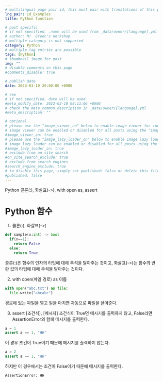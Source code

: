```yaml
---
# multilingual page pair id, this must pair with translations of this page. (This name must be unique)
lng_pair: id_Examples
title: Python function

# post specific
# if not specified, .name will be used from _data/owner/[language].yml
# author: Mr. Green's Workshop
# multiple category is not supported
category: Python
# multiple tag entries are possible
tags: [Python]
# thumbnail image for post
img: ""
# disable comments on this page
#comments_disable: true

# publish date
date: 2023-03-19 20:00:00 +0900

# seo
# if not specified, date will be used.
#meta_modify_date: 2022-02-10 08:11:06 +0900
# check the meta_common_description in _data/owner/[language].yml
#meta_description: ""

# optional
# please use the "image_viewer_on" below to enable image viewer for individual pages or posts (_posts/ or [language]/_posts folders).
# image viewer can be enabled or disabled for all posts using the "image_viewer_posts: true" setting in _data/conf/main.yml.
#image_viewer_on: true
# please use the "image_lazy_loader_on" below to enable image lazy loader for individual pages or posts (_posts/ or [language]/_posts folders).
# image lazy loader can be enabled or disabled for all posts using the "image_lazy_loader_posts: true" setting in _data/conf/main.yml.
#image_lazy_loader_on: true
# exclude from on site search
#on_site_search_exclude: true
# exclude from search engines
#search_engine_exclude: true
# to disable this page, simply set published: false or delete this file
#published: false
---
```


<!-- outline-start -->

Python 콜론(:), 화살표(->), with open as, assert

<!-- outline-end -->

# Python 함수

1. 콜론(:), 화살표(->)
```python
def sample(x:int) -> bool
  if(x==1):
    return False
  else:
    return True
```
콜론(:)은 함수의 인자의 타입에 대해 주석을 달아주는 것이고, 화살표(->)는 함수의 반환 값의 타입에 대해 주석을 달아주는 것이다.


2. with open(파일 경로) as 이름
```python
with open("abc.txt") as file:
  file.write("abcabc")
```
경로에 있는 파일을 열고 일을 마치면 자동으로 파일을 닫아준다.

3. assert [조건식], [메시지]
조건식이 True면 메시지를 출력하지 않고, False라면 AssertionError와 함께 메시지를 출력한다.
```python
a = 1
assert a == 1, "HH"
```
이 경우 조건이 True이기 때문에 메시지를 출력하지 않는다.
```python
a = 2
assert a == 1, "HH"
```
하지만 이 경우에서는 조건이 False이기 때문에 메시지를 출력한다.
```
AssertionError: HH
```
